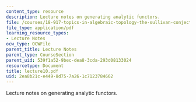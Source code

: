 ```yaml
---
content_type: resource
description: Lecture notes on generating analytic functors.
file: /courses/18-917-topics-in-algebraic-topology-the-sullivan-conjecture-fall-2007/2ea8b21ce4498d757a261c7123784662_lecture10.pdf
file_type: application/pdf
learning_resource_types:
- Lecture Notes
ocw_type: OCWFile
parent_title: Lecture Notes
parent_type: CourseSection
parent_uid: 539f1a52-9bec-dea8-3cda-293d08133024
resourcetype: Document
title: lecture10.pdf
uid: 2ea8b21c-e449-8d75-7a26-1c7123784662
---
```

Lecture notes on generating analytic functors.

